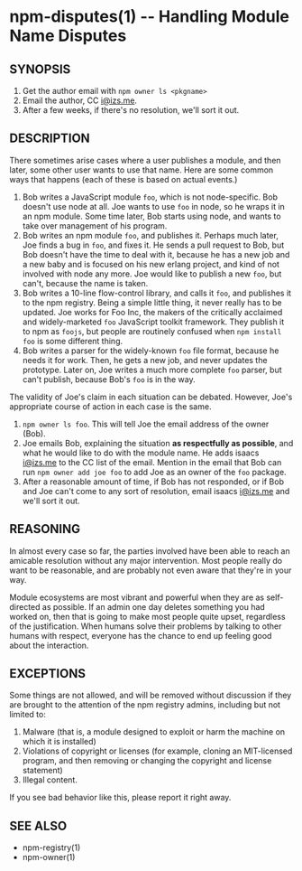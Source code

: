 npm-disputes(1) -- Handling Module Name Disputes
================================================

## SYNOPSIS

1. Get the author email with `npm owner ls <pkgname>`
1. Email the author, CC <i@izs.me>.
2. After a few weeks, if there's no resolution, we'll sort it out.

## DESCRIPTION

There sometimes arise cases where a user publishes a module, and then
later, some other user wants to use that name.  Here are some common
ways that happens (each of these is based on actual events.)

1. Bob writes a JavaScript module `foo`, which is not node-specific.
   Bob doesn't use node at all.  Joe wants to use `foo` in node, so he
   wraps it in an npm module.  Some time later, Bob starts using node,
   and wants to take over management of his program.
2. Bob writes an npm module `foo`, and publishes it.  Perhaps much
   later, Joe finds a bug in `foo`, and fixes it.  He sends a pull
   request to Bob, but Bob doesn't have the time to deal with it,
   because he has a new job and a new baby and is focused on his new
   erlang project, and kind of not involved with node any more.  Joe
   would like to publish a new `foo`, but can't, because the name is
   taken.
3. Bob writes a 10-line flow-control library, and calls it `foo`, and
   publishes it to the npm registry.  Being a simple little thing, it
   never really has to be updated.  Joe works for Foo Inc, the makers
   of the critically acclaimed and widely-marketed `foo` JavaScript
   toolkit framework.  They publish it to npm as `foojs`, but people are
   routinely confused when `npm install foo` is some different thing.
4. Bob writes a parser for the widely-known `foo` file format, because
   he needs it for work.  Then, he gets a new job, and never updates the
   prototype.  Later on, Joe writes a much more complete `foo` parser,
   but can't publish, because Bob's `foo` is in the way.

The validity of Joe's claim in each situation can be debated.  However,
Joe's appropriate course of action in each case is the same.

1. `npm owner ls foo`.  This will tell Joe the email address of the
   owner (Bob).
2. Joe emails Bob, explaining the situation **as respectfully as possible**,
   and what he would like to do with the module name.  He adds
   isaacs <i@izs.me> to the CC list of the email.  Mention in the email
   that Bob can run `npm owner add joe foo` to add Joe as an owner of
   the `foo` package.
3. After a reasonable amount of time, if Bob has not responded, or if
   Bob and Joe can't come to any sort of resolution, email isaacs
   <i@izs.me> and we'll sort it out.

## REASONING

In almost every case so far, the parties involved have been able to reach
an amicable resolution without any major intervention.  Most people
really do want to be reasonable, and are probably not even aware that
they're in your way.

Module ecosystems are most vibrant and powerful when they are as
self-directed as possible.  If an admin one day deletes something you
had worked on, then that is going to make most people quite upset,
regardless of the justification.  When humans solve their problems by
talking to other humans with respect, everyone has the chance to end up
feeling good about the interaction.

## EXCEPTIONS

Some things are not allowed, and will be removed without discussion if
they are brought to the attention of the npm registry admins, including
but not limited to:

1. Malware (that is, a module designed to exploit or harm the machine on
   which it is installed)
2. Violations of copyright or licenses (for example, cloning an
   MIT-licensed program, and then removing or changing the copyright and
   license statement)
3. Illegal content.

If you see bad behavior like this, please report it right away.

## SEE ALSO

* npm-registry(1)
* npm-owner(1)
